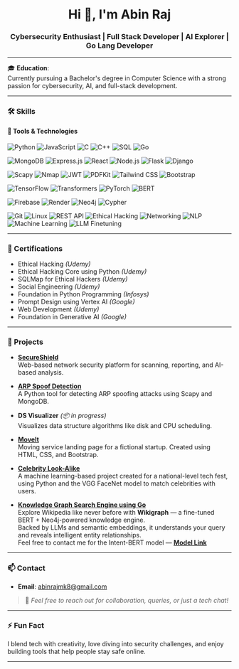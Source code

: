 <h1 align="center">Hi 👋, I'm Abin Raj</h1>
<h3 align="center">Cybersecurity Enthusiast | Full Stack Developer | AI Explorer | Go Lang Developer</h3>

---

🎓 **Education**:  
Currently pursuing a Bachelor's degree in Computer Science with a strong passion for cybersecurity, AI, and full-stack development.

---

### 🛠️ Skills

#### 🧰 Tools & Technologies

![Python](https://img.shields.io/badge/-Python-3776AB?style=for-the-badge&logo=python&logoColor=white)
![JavaScript](https://img.shields.io/badge/-JavaScript-F7DF1E?style=for-the-badge&logo=javascript&logoColor=black)
![C](https://img.shields.io/badge/-C-A8B9CC?style=for-the-badge&logo=c&logoColor=black)
![C++](https://img.shields.io/badge/-C++-00599C?style=for-the-badge&logo=c%2B%2B&logoColor=white)
![SQL](https://img.shields.io/badge/-SQL-4479A1?style=for-the-badge&logo=mysql&logoColor=white)
![Go](https://img.shields.io/badge/-Go-00ADD8?style=for-the-badge&logo=go&logoColor=white)

![MongoDB](https://img.shields.io/badge/-MongoDB-47A248?style=for-the-badge&logo=mongodb&logoColor=white)
![Express.js](https://img.shields.io/badge/-Express.js-000000?style=for-the-badge&logo=express&logoColor=white)
![React](https://img.shields.io/badge/-React-61DAFB?style=for-the-badge&logo=react&logoColor=black)
![Node.js](https://img.shields.io/badge/-Node.js-339933?style=for-the-badge&logo=nodedotjs&logoColor=white)
![Flask](https://img.shields.io/badge/-Flask-000000?style=for-the-badge&logo=flask&logoColor=white)
![Django](https://img.shields.io/badge/-Django-092E20?style=for-the-badge&logo=django&logoColor=white)

![Scapy](https://img.shields.io/badge/-Scapy-FFCE00?style=for-the-badge&logo=python&logoColor=black)
![Nmap](https://img.shields.io/badge/-Nmap-007DC6?style=for-the-badge&logo=gnubash&logoColor=white)
![JWT](https://img.shields.io/badge/-JWT-000000?style=for-the-badge&logo=jsonwebtokens&logoColor=white)
![PDFKit](https://img.shields.io/badge/-PDFKit-4B8BBE?style=for-the-badge&logo=python&logoColor=white)
![Tailwind CSS](https://img.shields.io/badge/-Tailwind%20CSS-06B6D4?style=for-the-badge&logo=tailwindcss&logoColor=white)
![Bootstrap](https://img.shields.io/badge/-Bootstrap-7952B3?style=for-the-badge&logo=bootstrap&logoColor=white)

![TensorFlow](https://img.shields.io/badge/-TensorFlow-FF6F00?style=for-the-badge&logo=tensorflow&logoColor=white)
![Transformers](https://img.shields.io/badge/-Transformers-FFD21F?style=for-the-badge&logo=huggingface&logoColor=black)
![PyTorch](https://img.shields.io/badge/-PyTorch-EE4C2C?style=for-the-badge&logo=pytorch&logoColor=white)
![BERT](https://img.shields.io/badge/-BERT-1A1A1A?style=for-the-badge&logo=google&logoColor=white)

![Firebase](https://img.shields.io/badge/-Firebase-FFCA28?style=for-the-badge&logo=firebase&logoColor=black)
![Render](https://img.shields.io/badge/-Render-46E3B7?style=for-the-badge&logo=render&logoColor=black)
![Neo4j](https://img.shields.io/badge/-Neo4j-008CC1?style=for-the-badge&logo=neo4j&logoColor=white)
![Cypher](https://img.shields.io/badge/-Cypher-003B57?style=for-the-badge&logo=codeforces&logoColor=white)

![Git](https://img.shields.io/badge/-Git-F05032?style=for-the-badge&logo=git&logoColor=white)
![Linux](https://img.shields.io/badge/-Linux-FCC624?style=for-the-badge&logo=linux&logoColor=black)
![REST API](https://img.shields.io/badge/-REST%20API-02569B?style=for-the-badge&logo=postman&logoColor=white)
![Ethical Hacking](https://img.shields.io/badge/-Ethical%20Hacking-121212?style=for-the-badge&logo=hackthebox&logoColor=green)
![Networking](https://img.shields.io/badge/-Networking-1572B6?style=for-the-badge&logo=cisco&logoColor=white)
![NLP](https://img.shields.io/badge/-NLP-8A2BE2?style=for-the-badge&logo=openai&logoColor=white)
![Machine Learning](https://img.shields.io/badge/-Machine%20Learning-102770?style=for-the-badge&logo=scikitlearn&logoColor=white)
![LLM Finetuning](https://img.shields.io/badge/-LLM%20Finetuning-FF007F?style=for-the-badge&logo=huggingface&logoColor=white)

---

### 📜 Certifications

- Ethical Hacking *(Udemy)*  
- Ethical Hacking Core using Python *(Udemy)*  
- SQLMap for Ethical Hackers *(Udemy)*  
- Social Engineering *(Udemy)*  
- Foundation in Python Programming *(Infosys)*  
- Prompt Design using Vertex AI *(Google)*  
- Web Development *(Udemy)*  
- Foundation in Generative AI *(Google)*

---

### 🚀 Projects

- **[SecureShield](https://github.com/abinrajmk8/SecureShield)**  
  Web-based network security platform for scanning, reporting, and AI-based analysis.

- **[ARP Spoof Detection](https://github.com/abinrajmk8/ArpSpoofDetector)**  
  A Python tool for detecting ARP spoofing attacks using Scapy and MongoDB.

- **DS Visualizer** *(📦 in progress)*  
  Visualizes data structure algorithms like disk and CPU scheduling.

- **[MoveIt](https://github.com/abinrajmk8/moveit)**  
  Moving service landing page for a fictional startup. Created using HTML, CSS, and Bootstrap.

- **[Celebrity Look-Alike](https://github.com/abinrajmk8/celebrity-look-alike)**  
  A machine learning-based project created for a national-level tech fest, using Python and the VGG FaceNet model to match celebrities with users.

- **[Knowledge Graph Search Engine using Go](https://github.com/abinrajmk8/wikigraph.git)**  
  Explore Wikipedia like never before with **Wikigraph** — a fine-tuned BERT + Neo4j-powered knowledge engine.  
  Backed by LLMs and semantic embeddings, it understands your query and reveals intelligent entity relationships.  
  Feel free to contact me for the Intent-BERT model — **[Model Link](https://huggingface.co/abinrajmk8/intent-bert)**

---

### 📫 Contact

- **Email**: abinrajmk8@gmail.com  

> 💬 *Feel free to reach out for collaboration, queries, or just a tech chat!*

---

### ⚡ Fun Fact

I blend tech with creativity, love diving into security challenges, and enjoy building tools that help people stay safe online.

---
